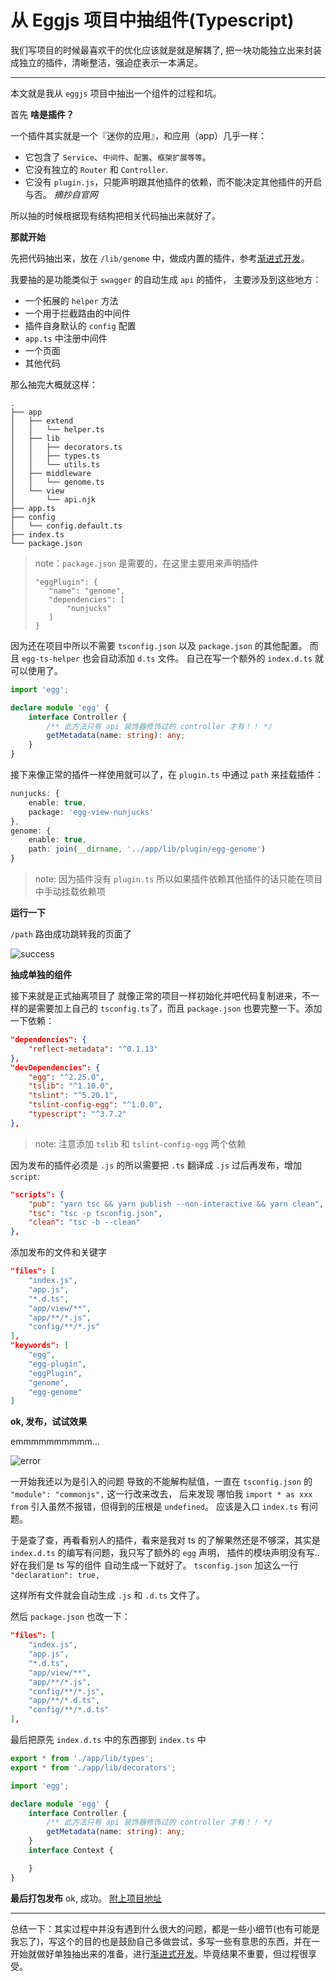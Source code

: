 # 从 Eggjs 项目中抽组件(Typescript)
我们写项目的时候最喜欢干的优化应该就是就是解耦了, 把一块功能独立出来封装成独立的插件，清晰整洁，强迫症表示一本满足。
***
本文就是我从 `eggjs` 项目中抽出一个组件的过程和坑。

首先 **啥是插件？**

一个插件其实就是一个『迷你的应用』，和应用（app）几乎一样：

* 它包含了 `Service`、`中间件`、`配置`、`框架扩展等等`。
* 它没有独立的 `Router` 和 `Controller`.
* 它没有 `plugin.js`，只能声明跟其他插件的依赖，而不能决定其他插件的开启与否。 *摘抄自官网*

所以抽的时候根据现有结构把相关代码抽出来就好了。

**那就开始**

先把代码抽出来，放在 `/lib/genome` 中，做成内置的插件，参考[渐进式开发][egg-url]。

我要抽的是功能类似于 `swagger` 的自动生成 `api` 的插件，
主要涉及到这些地方：

* 一个拓展的 `helper` 方法
* 一个用于拦截路由的中间件
* 插件自身默认的 `config` 配置
* `app.ts` 中注册中间件
* 一个页面
* 其他代码

那么抽完大概就这样：

```
.
├── app
│   ├── extend
│   │   └── helper.ts
│   ├── lib
│   │   ├── decorators.ts
│   │   ├── types.ts
│   │   └── utils.ts
│   ├── middleware
│   │   └── genome.ts
│   └── view
│       └── api.njk
├── app.ts
├── config
│   └── config.default.ts
├── index.ts
└── package.json
```

> note：`package.json` 是需要的，在这里主要用来声明插件
> ```
>"eggPlugin": {
>    "name": "genome",
>    "dependencies": [
>        "nunjucks"
>    ]
>}
> ```

因为还在项目中所以不需要 `tsconfig.json` 以及 `package.json` 的其他配置。
而且 `egg-ts-helper` 也会自动添加 `d.ts` 文件。
自己在写一个额外的 `index.d.ts` 就可以使用了。

```ts
import 'egg';

declare module 'egg' {
    interface Controller {
        /** 此方法只有 api 装饰器修饰过的 controller 才有！！ */
        getMetadata(name: string): any;
    }
}
```

接下来像正常的插件一样使用就可以了，在 `plugin.ts` 中通过 `path` 来挂载插件：

```ts
nunjucks: {
    enable: true,
    package: 'egg-view-nunjucks'
},
genome: {
    enable: true,
    path: join(__dirname, '../app/lib/plugin/egg-genome')
}
```

> note: 因为插件没有 `plugin.ts` 所以如果插件依赖其他插件的话只能在项目中手动挂载依赖项

**运行一下**

`/path` 路由成功跳转我的页面了

![success][success_url]

**抽成单独的组件**

接下来就是正式抽离项目了
就像正常的项目一样初始化并吧代码复制进来，不一样的是需要加上自己的 `tsconfig.ts`了，而且 `package.json` 也要完整一下。添加一下依赖：

```json
"dependencies": {
    "reflect-metadata": "^0.1.13"
},
"devDependencies": {
    "egg": "^2.25.0",
    "tslib": "^1.10.0",
    "tslint": "^5.20.1",
    "tslint-config-egg": "^1.0.0",
    "typescript": "^3.7.2"
},
```

> note: 注意添加 `tslib` 和 `tslint-config-egg` 两个依赖

因为发布的插件必须是 `.js` 的所以需要把 `.ts` 翻译成 `.js` 过后再发布，增加 `script`:

```json
"scripts": {
    "pub": "yarn tsc && yarn publish --non-interactive && yarn clean",
    "tsc": "tsc -p tsconfig.json",
    "clean": "tsc -b --clean"
},
```

添加发布的文件和关键字

```json
"files": [
    "index.js",
    "app.js",
    "*.d.ts",
    "app/view/**",
    "app/**/*.js",
    "config/**/*.js"
],
"keywords": [
    "egg",
    "egg-plugin",
    "eggPlugin",
    "genome",
    "egg-genome"
]
```

**ok, 发布，试试效果**

emmmmmmmmmm...

![error][error_url]

一开始我还以为是引入的问题 导致的不能解构赋值，一直在 `tsconfig.json` 的 `"module": "commonjs",` 这一行改来改去，
后来发现 哪怕我 `import * as xxx from` 引入虽然不报错，但得到的压根是 `undefined`。
应该是入口 `index.ts` 有问题。

于是查了查，再看看别人的插件，看来是我对 ts 的了解果然还是不够深，其实是 `index.d.ts` 的编写有问题，我只写了额外的 `egg` 声明，
插件的模块声明没有写..好在我们是 ts 写的组件 自动生成一下就好了。 `tsconfig.json` 加这么一行 `"declaration": true,`

这样所有文件就会自动生成 `.js` 和 `.d.ts` 文件了。

然后 `package.json` 也改一下：

```json
"files": [
    "index.js",
    "app.js",
    "*.d.ts",
    "app/view/**",
    "app/**/*.js",
    "config/**/*.js",
    "app/**/*.d.ts",
    "config/**/*.d.ts"
],
```

最后把原先 `index.d.ts` 中的东西挪到 `index.ts` 中

```ts
export * from './app/lib/types';
export * from './app/lib/decorators';

import 'egg';

declare module 'egg' {
    interface Controller {
        /** 此方法只有 api 装饰器修饰过的 controller 才有！！ */
        getMetadata(name: string): any;
    }
    interface Context {

    }
}
```

**最后打包发布**
ok, 成功。
[附上项目地址][github_url]

***

总结一下：其实过程中并没有遇到什么很大的问题，都是一些小细节(也有可能是我忘了)，写这个的目的也是鼓励自己多做尝试，多写一些有意思的东西，并在一开始就做好单独抽出来的准备，进行[渐进式开发][egg-url]。毕竟结果不重要，但过程很享受。

[egg-url]:https://eggjs.org/zh-cn/tutorials/progressive.html
[success_url]:https://raw.githubusercontent.com/jwdzzhz777/blog/master/assets/eggPlugin_typescript/1574058545720.jpg
[error_url]:https://raw.githubusercontent.com/jwdzzhz777/blog/master/assets/eggPlugin_typescript/1574061095736.jpg
[github_url]:https://github.com/jwdzzhz777/genome
